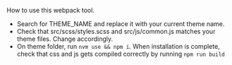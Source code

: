 How to use this webpack tool.

- Search for THEME_NAME and replace it with your current theme name.
- Check that src/scss/styles.scss and src/js/common.js matches your theme files. Change accordingly.
- On theme folder, run `nvm use && npm i`. When installation is complete, check that css and js gets compiled correctly by running `npm run build` 
